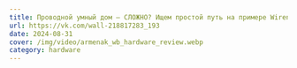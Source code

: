 ```yaml
---
title: Проводной умный дом – СЛОЖНО? Ищем простой путь на примере Wiren Board + Sprut.stick | Арменак
url: https://vk.com/wall-218817283_193
date: 2024-08-31
cover: /img/video/armenak_wb_hardware_review.webp
category: hardware
---
```

